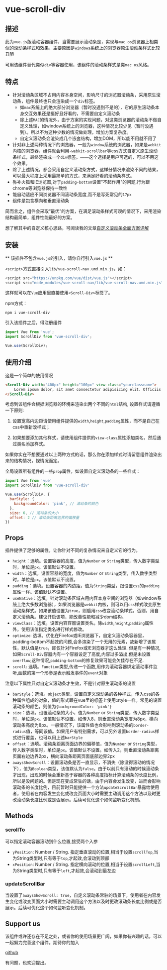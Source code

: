 # vue-scroll-div

## 描述
此为`vue.js`版滚动容器组件，当需要展示滚动条是，实现与`mac os`浏览器上相类似的滚动条样式和效果，主要原因是`windows`系统上的浏览器原生滚动条样式比较丑陋

可用该组件替代类似`div`等容器使用，该组件的滚动条样式是类`mac os`风格。

## 特点
- 针对滚动条区域不占用内容本身空间，影响尺寸的浏览器滚动条，采用原生滚动条，组件最终也只会渲染成一个`div`标签。
    - 如`mac`系统上的绝大部分浏览器（暂时没遇到不是的），它的原生滚动条本身交互效果还是挺好且好看的，不需要自定义滚动条
    - 除上述`MAC`的情况外，由于方案的实现问题，对这类浏览器的滚动条不做自定义处理，如window系统上的浏览器，这种情况比较少见（暂时没遇到）。所以不为这种少数的情况做处理，增加方案复杂度。
    - 自定义滚动条会渲染成几个嵌套结构，增加DOM，所以能不用就不用了
- 针对非上述两种情况下的浏览器，一般为`window`系统的浏览器，如果是`webkit`内核的浏览器，组件就会利用`-webkit-scrollbar`等css方式自定义原生滚动条样式，最终渲染成一个`div`标签。——这个选择是用户可选的，可以不用这个效果。
- 除了上述情况，都会采用自定义滚动条方式，这样分情况来渲染不同的结果，可以最大程度上采用最简单的方式，来满足好看的滚动条样式。
- 弥补火狐和IE浏览器,对于`padding-bottom`设置"不起作用"的问题,行为跟chrome等浏览器保持一致性
- 能自动适应不同浏览器不同滚动条宽度,而不是写死常见的`17px`
- 组件是包含横向和垂直滚动条

简而言之，组件会采取“最优”的方案，在满足滚动条样式可观的情况下，采用渲染结构最简单，组件性能最好的方案。

想了解其中的自定义核心思路，可阅读我的文章[自定义滚动条全面方案详解](https://juejin.im/post/5e93d6736fb9a03c320bb36e)

## 安装
** 该插件不包含`vue.js`的引入，请你自行引入`vue.js` **

`<script>`方式直接引入`lib/vue-scroll-nav.umd.min.js`，如：
```js
<script src="https://unpkg.com/vue/dist/vue.js"></script>
<script src="node_modules/vue-scroll-nav/lib/vue-scroll-nav.umd.min.js"></script>
```
这样就可以在`Vue`应用里直接使用`<Scroll-Div>`标签了。

npm方式：
```
npm i vue-scroll-div
```
引入该插件之后，得注册组件
```js
import Vue from 'vue';
import ScrollDiv from 'vue-scroll-div';

Vue.use(ScrollDiv);
```

## 使用介绍
这是一个简单的使用情况
```html
<Scroll-Div width="400px" height="100px" view-class="yourclassname">
    Lorem ipsum dolor, sit amet consectetur adipisicing elit. Officiis quas nobis praesentium nisi deserunt, fuga libero, error quia vero nulla corporis odio fugit atque et accusamus numquam. Tempora, qui numquam!
</Scroll-Div>
```
考虑到该组件会根据浏览器的环境来渲染出两个不同的`html`结构, 设置样式请遵循一下原则:

1. 设置宽高内边距请使用组件提供的`width`,`height`,`padding`属性，而不是自己在css中重新改样式；

2. 如果想要添加其他样式，请使用组件提供的`view-class`属性添加类名，然后通过类名添加样式。

如果你实在不想要通过以上两种方式的话，那么你在添加样式时请留意组件渲染出来的结构情况，视情况而定。

全局设置所有组件的一些`prop`属性，如设置自定义滚动条的一些样式：

```js
import Vue from 'vue'
import ScrollDiv from 'vue-scroll-div'

Vue.use(ScrollDiv, {
  barStyle: {
    backgroundColor: 'pink', // 滚动条的颜色
  },
  size: 6, // 滚动条的大小
  offset: 2 // 滚动条距离边界的偏移量
})
```

## Props
插件提供了足够的属性，让你针对不同的复杂情况来自定义它的行为。
- `height`：选填。设置容器的高度，值为`Number` or `String`类型，传入数字类型时，单位是`px`。该值默认不设置。
- `width`：选填。设置容器的宽度，值为`Number` or `String`类型，传入数字类型时，单位是`px`。该值默认不设置。
- `padding`：选填。设置容器的内边距，值为`String`类型，跟设置`css`的`padding`属性一样。该值默认不设置。
- `useNative`：选填。针对滚动条区域占用内容本身空间的浏览器（如window系统上绝大多数浏览器），如果浏览器是`webkit`内核，则可以用`css`样式改变原生滚动条样式。如果该值设置为`true`，则启用`css`改变滚动条样式，否则，用自定义滚动条。建议开启该项，能改善性能和减少dom结构。
- `viewClass`：选填。设置内容容器设置类名。除`width`,`height`,`padding`属性外，使用该值指定类名进行样式修改。
- `optimize`: 选填。优化在Firefox或IE浏览器下，自定义滚动条容器里，padding-bottom不起效的问题,会多渲染了一个无用的元素，故新增了该属性，默认值是`true`，即仅针对Firefox或IE浏览器才这么处理. 但是有一种情况,如果`Scroll-Div`容器内有一个容器设定了高度,内容过多溢出,但是未设置`overflow`,这种情况,`padding-bottom`的修复效果可能会欠佳存在不足.
- `scroll`: 选填。`Function`类型,传递一个函数,用作为滚动容器绑定滚动事件监听,函数的第一个形参是表示触发事件的`event`对象

注意以下属性只对自定义滚动条才生效，不是针对原生滚动条的设置

- `barStyle`：选填。`Object`类型，设置自定义滚动条的各种样式，传入css的各种属性组成的对象，值的形式跟在vue里的标签上使用:style一样。常见的设置滚动条的颜色，则值为`{backgroundColor: 'pink'}`
- `size`：选填。设置滚动条的大小，值为`Number` or `String`类型，传入数字类型时，单位是`px`。该值默认不设置。如传入8，则垂直滚动条宽度为8px，横向滚动条高度为8px。一般情况下，该属性值也会影响到滚动条的`border-radius`值，等同该值。如果用户有特别需求，可以另外设置`border-radius`样式进行覆盖，也可以用上述`barStyle`
- `offset`：选填。滚动条距离页面边界的偏移值，值为`Number` or `String`类型，传入数字类型时，单位是`px`。该值默认不设置。如传入2，则垂直滚动条距离页面右边边界2px，横向滚动条距离页面底部边界2px
- `awaysShowScroll`：设置滚动条是否一直显示，不消失（除没得滚动的情况下），值为`Boolean`类型，该值默认为`false`。由于以前只有滚动的时候滚动条才出现，出现的时候会重新基于容器的各种高度指标计算滚动条的长度比例，所以是没问题的。但是现在变成常驻的话，由于内容会发生改变，进而会影响滚动条的长度比例，目前暂时只能提供一个方法`updateScrollBar`暴露给使用者，使用者在内容发生变化或改变页面大小时需要主动调用这个方法以及时更改滚动条长度比例或是否展示。后续可优化这个如何监听变化机制。

## Methods
### scrollTo
可以指定滚动容器滚动到什么位置,接受两个入参
- `yPosition`: Number / String.  指定垂直滚动的位置,相当于设置`scrollTop`,当为String类型时,只有等于`top`,才起效,会滚动到顶部
- `xPosition`: Number / String.  指定横向滚动的位置,相当于设置`scrollLeft`,当为String类型时,只有等于`left`,才起效,会滚动到最左边

### updateScrollBar
当设置了`awaysShowScroll: true`，自定义滚动条常驻的场景下，使用者在内容发生变化或改变页面大小时需要主动调用这个方法以及时更改滚动条长度比例或是否展示。后续可优化这个如何监听变化机制。

## Support us
该组件或许还存在不足之处，或者你的使用场景更广阔，如果你有兴趣的话，可以一起努力完善这个组件。期待你的加入

[github](https://github.com/pekonchan/ScrollDiv)

有问题，也欢迎提出。